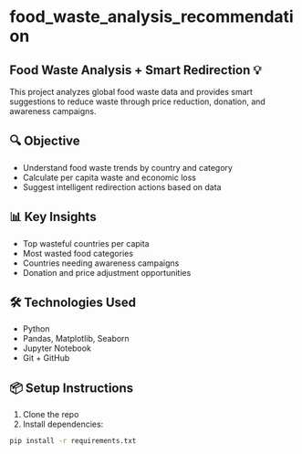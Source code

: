 # food_waste_analysis_recommendation
## Food Waste Analysis + Smart Redirection 💡

This project analyzes global food waste data and provides smart suggestions to reduce waste through price reduction, donation, and awareness campaigns.

## 🔍 Objective
- Understand food waste trends by country and category
- Calculate per capita waste and economic loss
- Suggest intelligent redirection actions based on data


## 📊 Key Insights
- Top wasteful countries per capita
- Most wasted food categories
- Countries needing awareness campaigns
- Donation and price adjustment opportunities

## 🛠️ Technologies Used
- Python
- Pandas, Matplotlib, Seaborn
- Jupyter Notebook
- Git + GitHub

## 📦 Setup Instructions
1. Clone the repo
2. Install dependencies:
```bash
pip install -r requirements.txt



